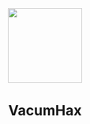 <div align="center">
  <img src="https://i.hizliresim.com/mht4mlq.jpeg" width="150" height="150">
</div>

<h1 align="center">
  VacumHax
</h1>

